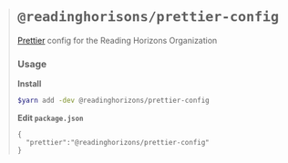 > # `@readinghorisons/prettier-config`
>  [Prettier](https://prettier.io) config for the Reading Horizons Organization
> ### Usage
> **Install**
>
> ```bash
> $yarn add -dev @readinghorizons/prettier-config
> ```
> 
> **Edit `package.json`**
> 
> ```jsonc
> {
>   "prettier":"@readinghorizons/prettier-config"
> }
> ```